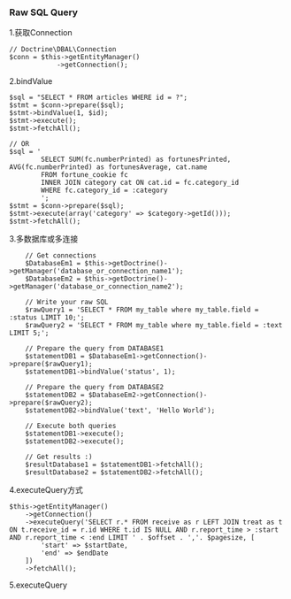 ### Raw SQL Query

1.获取Connection
    
	// Doctrine\DBAL\Connection
	$conn = $this->getEntityManager()
	            ->getConnection();

2.bindValue

	$sql = "SELECT * FROM articles WHERE id = ?";
	$stmt = $conn->prepare($sql);
	$stmt->bindValue(1, $id);
	$stmt->execute();
	$stmt->fetchAll();

	// OR
	$sql = '
            SELECT SUM(fc.numberPrinted) as fortunesPrinted, AVG(fc.numberPrinted) as fortunesAverage, cat.name
            FROM fortune_cookie fc
            INNER JOIN category cat ON cat.id = fc.category_id
            WHERE fc.category_id = :category
            ';
    $stmt = $conn->prepare($sql);
    $stmt->execute(array('category' => $category->getId()));
    $stmt->fetchAll();

3.多数据库或多连接

		// Get connections
        $DatabaseEm1 = $this->getDoctrine()->getManager('database_or_connection_name1');
        $DatabaseEm2 = $this->getDoctrine()->getManager('database_or_connection_name2');

        // Write your raw SQL
        $rawQuery1 = 'SELECT * FROM my_table where my_table.field = :status LIMIT 10;';
        $rawQuery2 = 'SELECT * FROM my_table where my_table.field = :text LIMIT 5;';

        // Prepare the query from DATABASE1
        $statementDB1 = $DatabaseEm1->getConnection()->prepare($rawQuery1);
        $statementDB1->bindValue('status', 1);

        // Prepare the query from DATABASE2
        $statementDB2 = $DatabaseEm2->getConnection()->prepare($rawQuery2);
        $statementDB2->bindValue('text', 'Hello World');

        // Execute both queries
        $statementDB1->execute();
        $statementDB2->execute();

        // Get results :)
        $resultDatabase1 = $statementDB1->fetchAll();
        $resultDatabase2 = $statementDB2->fetchAll();

4.executeQuery方式

	$this->getEntityManager()
        ->getConnection()
        ->executeQuery('SELECT r.* FROM receive as r LEFT JOIN treat as t ON t.receive_id = r.id WHERE t.id IS NULL AND r.report_time > :start AND r.report_time < :end LIMIT ' . $offset . ','. $pagesize, [
            'start' => $startDate,
            'end' => $endDate
        ])
        ->fetchAll();

5.executeQuery